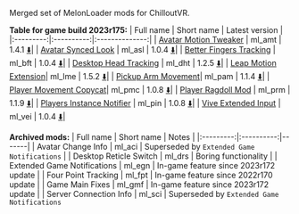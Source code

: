 Merged set of MelonLoader mods for ChilloutVR.

**Table for game build 2023r175:**
| Full name | Short name | Latest version |
|:---------:|:----------:|:--------------:|
| [Avatar Motion Tweaker](/ml_amt/README.md) | ml_amt | 1.4.1 [:arrow_down:](../../releases/latest/download/ml_amt.dll)|
| [Avatar Synced Look](/ml_asl/README.md) | ml_asl | 1.0.4 [:arrow_down:](../../releases/latest/download/ml_asl.dll)|
| [Better Fingers Tracking](/ml_bft/README.md) | ml_bft | 1.0.4 [:arrow_down:](../../releases/latest/download/ml_bft.dll)|
| [Desktop Head Tracking](/ml_dht/README.md) | ml_dht | 1.2.5 [:arrow_down:](../../releases/latest/download/ml_dht.dll)|
| [Leap Motion Extension](/ml_lme/README.md)| ml_lme | 1.5.2 [:arrow_down:](../../releases/latest/download/ml_lme.dll)|
| [Pickup Arm Movement](/ml_pam/README.md)| ml_pam | 1.1.4 [:arrow_down:](../../releases/latest/download/ml_pam.dll)|
| [Player Movement Copycat](/ml_pmc/README.md)| ml_pmc | 1.0.8 [:arrow_down:](../../releases/latest/download/ml_pmc.dll)|
| [Player Ragdoll Mod](/ml_prm/README.md) | ml_prm | 1.1.9 [:arrow_down:](../../releases/latest/download/ml_prm.dll)|
| [Players Instance Notifier](/ml_pin/README.md) | ml_pin | 1.0.8 [:arrow_down:](../../releases/latest/download/ml_ml_pin.dll)|
| [Vive Extended Input](/ml_vei/README.md) | ml_vei | 1.0.4 [:arrow_down:](../../releases/latest/download/ml_vei.dll)|

**Archived mods:**
| Full name | Short name | Notes |
|:---------:|:----------:|-------|
| Avatar Change Info | ml_aci | Superseded by `Extended Game Notifications` |
| Desktop Reticle Switch | ml_drs | Boring functionality |
| Extended Game Notifications | ml_egn | In-game feature since 2023r172 update |
| Four Point Tracking | ml_fpt | In-game feature since 2022r170 update |
| Game Main Fixes | ml_gmf | In-game feature since 2023r172 update |
| Server Connection Info | ml_sci | Superseded by `Extended Game Notifications`
